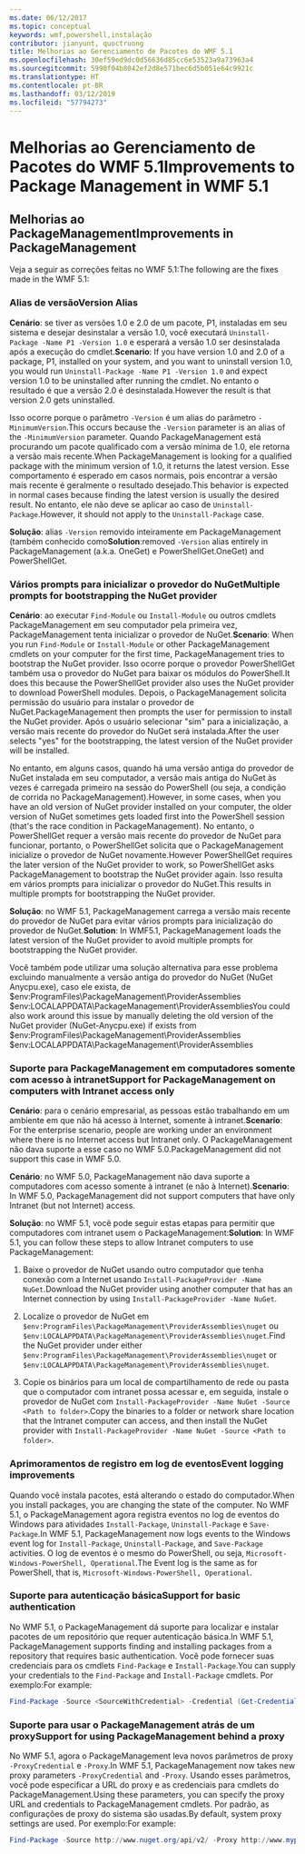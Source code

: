 ```yaml
---
ms.date: 06/12/2017
ms.topic: conceptual
keywords: wmf,powershell,instalação
contributor: jianyunt, quoctruong
title: Melhorias ao Gerenciamento de Pacotes do WMF 5.1
ms.openlocfilehash: 30ef59ed9dc0d56636d85cc6e53523a9a73963a4
ms.sourcegitcommit: 5990f04b8042ef2d8e571bec6d5b051e64c9921c
ms.translationtype: HT
ms.contentlocale: pt-BR
ms.lasthandoff: 03/12/2019
ms.locfileid: "57794273"
---
```

# <a name="improvements-to-package-management-in-wmf-51"></a><span data-ttu-id="ecdd6-103">Melhorias ao Gerenciamento de Pacotes do WMF 5.1</span><span class="sxs-lookup"><span data-stu-id="ecdd6-103">Improvements to Package Management in WMF 5.1</span></span>

## <a name="improvements-in-packagemanagement"></a><span data-ttu-id="ecdd6-104">Melhorias ao PackageManagement</span><span class="sxs-lookup"><span data-stu-id="ecdd6-104">Improvements in PackageManagement</span></span>

<span data-ttu-id="ecdd6-105">Veja a seguir as correções feitas no WMF 5.1:</span><span class="sxs-lookup"><span data-stu-id="ecdd6-105">The following are the fixes made in the WMF 5.1:</span></span>

### <a name="version-alias"></a><span data-ttu-id="ecdd6-106">Alias de versão</span><span class="sxs-lookup"><span data-stu-id="ecdd6-106">Version Alias</span></span>

<span data-ttu-id="ecdd6-107">**Cenário**: se tiver as versões 1.0 e 2.0 de um pacote, P1, instaladas em seu sistema e desejar desinstalar a versão 1.0, você executará `Uninstall-Package -Name P1 -Version 1.0` e esperará a versão 1.0 ser desinstalada após a execução do cmdlet.</span><span class="sxs-lookup"><span data-stu-id="ecdd6-107">**Scenario**: If you have version 1.0 and 2.0 of a package, P1, installed on your system, and you want to uninstall version 1.0, you would run `Uninstall-Package -Name P1 -Version 1.0` and expect version 1.0 to be uninstalled after running the cmdlet.</span></span> <span data-ttu-id="ecdd6-108">No entanto o resultado é que a versão 2.0 é desinstalada.</span><span class="sxs-lookup"><span data-stu-id="ecdd6-108">However the result is that version 2.0 gets uninstalled.</span></span>

<span data-ttu-id="ecdd6-109">Isso ocorre porque o parâmetro `-Version` é um alias do parâmetro `-MinimumVersion`.</span><span class="sxs-lookup"><span data-stu-id="ecdd6-109">This occurs because the `-Version` parameter is an alias of the `-MinimumVersion` parameter.</span></span> <span data-ttu-id="ecdd6-110">Quando PackageManagement está procurando um pacote qualificado com a versão mínima de 1.0, ele retorna a versão mais recente.</span><span class="sxs-lookup"><span data-stu-id="ecdd6-110">When PackageManagement is looking for a qualified package with the minimum version of 1.0, it returns the latest version.</span></span> <span data-ttu-id="ecdd6-111">Esse comportamento é esperado em casos normais, pois encontrar a versão mais recente é geralmente o resultado desejado.</span><span class="sxs-lookup"><span data-stu-id="ecdd6-111">This behavior is expected in normal cases because finding the latest version is usually the desired result.</span></span> <span data-ttu-id="ecdd6-112">No entanto, ele não deve se aplicar ao caso de `Uninstall-Package`.</span><span class="sxs-lookup"><span data-stu-id="ecdd6-112">However, it should not apply to the `Uninstall-Package` case.</span></span>

<span data-ttu-id="ecdd6-113">**Solução**: alias `-Version` removido inteiramente em PackageManagement (também conhecido como</span><span class="sxs-lookup"><span data-stu-id="ecdd6-113">**Solution**:removed `-Version` alias entirely in PackageManagement (a.k.a.</span></span> <span data-ttu-id="ecdd6-114">OneGet) e PowerShellGet.</span><span class="sxs-lookup"><span data-stu-id="ecdd6-114">OneGet) and PowerShellGet.</span></span>

### <a name="multiple-prompts-for-bootstrapping-the-nuget-provider"></a><span data-ttu-id="ecdd6-115">Vários prompts para inicializar o provedor do NuGet</span><span class="sxs-lookup"><span data-stu-id="ecdd6-115">Multiple prompts for bootstrapping the NuGet provider</span></span>

<span data-ttu-id="ecdd6-116">**Cenário**: ao executar `Find-Module` ou `Install-Module` ou outros cmdlets PackageManagement em seu computador pela primeira vez, PackageManagement tenta inicializar o provedor de NuGet.</span><span class="sxs-lookup"><span data-stu-id="ecdd6-116">**Scenario**: When you run `Find-Module` or `Install-Module` or other PackageManagement cmdlets on your computer for the first time, PackageManagement tries to bootstrap the NuGet provider.</span></span> <span data-ttu-id="ecdd6-117">Isso ocorre porque o provedor PowerShellGet também usa o provedor do NuGet para baixar os módulos do PowerShell.</span><span class="sxs-lookup"><span data-stu-id="ecdd6-117">It does this because the PowerShellGet provider also uses the NuGet provider to download PowerShell modules.</span></span> <span data-ttu-id="ecdd6-118">Depois, o PackageManagement solicita permissão do usuário para instalar o provedor de NuGet.</span><span class="sxs-lookup"><span data-stu-id="ecdd6-118">PackageManagement then prompts the user for permission to install the NuGet provider.</span></span> <span data-ttu-id="ecdd6-119">Após o usuário selecionar "sim" para a inicialização, a versão mais recente do provedor do NuGet será instalada.</span><span class="sxs-lookup"><span data-stu-id="ecdd6-119">After the user selects "yes" for the bootstrapping, the latest version of the NuGet provider will be installed.</span></span>

<span data-ttu-id="ecdd6-120">No entanto, em alguns casos, quando há uma versão antiga do provedor de NuGet instalada em seu computador, a versão mais antiga do NuGet às vezes é carregada primeiro na sessão do PowerShell (ou seja, a condição de corrida no PackageManagement).</span><span class="sxs-lookup"><span data-stu-id="ecdd6-120">However, in some cases, when you have an old version of NuGet provider installed on your computer, the older version of NuGet sometimes gets loaded first into the PowerShell session (that's the race condition in PackageManagement).</span></span> <span data-ttu-id="ecdd6-121">No entanto, o PowerShellGet requer a versão mais recente do provedor de NuGet para funcionar, portanto, o PowerShellGet solicita que o PackageManagement inicialize o provedor de NuGet novamente.</span><span class="sxs-lookup"><span data-stu-id="ecdd6-121">However PowerShellGet requires the later version of the NuGet provider to work, so PowerShellGet asks PackageManagement to bootstrap the NuGet provider again.</span></span> <span data-ttu-id="ecdd6-122">Isso resulta em vários prompts para inicializar o provedor do NuGet.</span><span class="sxs-lookup"><span data-stu-id="ecdd6-122">This results in multiple prompts for bootstrapping the NuGet provider.</span></span>

<span data-ttu-id="ecdd6-123">**Solução**: no WMF 5.1, PackageManagement carrega a versão mais recente do provedor de NuGet para evitar vários prompts para inicialização do provedor de NuGet.</span><span class="sxs-lookup"><span data-stu-id="ecdd6-123">**Solution**: In WMF5.1, PackageManagement loads the latest version of the NuGet provider to avoid multiple prompts for bootstrapping the NuGet provider.</span></span>

<span data-ttu-id="ecdd6-124">Você também pode utilizar uma solução alternativa para esse problema excluindo manualmente a versão antiga do provedor do NuGet (NuGet Anycpu.exe), caso ele exista, de $env:ProgramFiles\PackageManagement\ProviderAssemblies $env:LOCALAPPDATA\PackageManagement\ProviderAssemblies</span><span class="sxs-lookup"><span data-stu-id="ecdd6-124">You could also work around this issue by manually deleting the old version of the NuGet provider (NuGet-Anycpu.exe) if exists from $env:ProgramFiles\PackageManagement\ProviderAssemblies $env:LOCALAPPDATA\PackageManagement\ProviderAssemblies</span></span>


### <a name="support-for-packagemanagement-on-computers-with-intranet-access-only"></a><span data-ttu-id="ecdd6-125">Suporte para PackageManagement em computadores somente com acesso à intranet</span><span class="sxs-lookup"><span data-stu-id="ecdd6-125">Support for PackageManagement on computers with Intranet access only</span></span>

<span data-ttu-id="ecdd6-126">**Cenário**: para o cenário empresarial, as pessoas estão trabalhando em um ambiente em que não há acesso à Internet, somente à intranet.</span><span class="sxs-lookup"><span data-stu-id="ecdd6-126">**Scenario**: For the enterprise scenario, people are working under an environment where there is no Internet access but Intranet only.</span></span> <span data-ttu-id="ecdd6-127">O PackageManagement não dava suporte a esse caso no WMF 5.0.</span><span class="sxs-lookup"><span data-stu-id="ecdd6-127">PackageManagement did not support this case in WMF 5.0.</span></span>

<span data-ttu-id="ecdd6-128">**Cenário**: no WMF 5.0, PackageManagement não dava suporte a computadores com acesso somente à intranet (e não à Internet).</span><span class="sxs-lookup"><span data-stu-id="ecdd6-128">**Scenario**: In WMF 5.0, PackageManagement did not support computers that have only Intranet (but not Internet) access.</span></span>

<span data-ttu-id="ecdd6-129">**Solução**: no WMF 5.1, você pode seguir estas etapas para permitir que computadores com intranet usem o PackageManagement:</span><span class="sxs-lookup"><span data-stu-id="ecdd6-129">**Solution**: In WMF 5.1, you can follow these steps to allow Intranet computers to use PackageManagement:</span></span>

1. <span data-ttu-id="ecdd6-130">Baixe o provedor de NuGet usando outro computador que tenha conexão com a Internet usando `Install-PackageProvider -Name NuGet`.</span><span class="sxs-lookup"><span data-stu-id="ecdd6-130">Download the NuGet provider using another computer that has an Internet connection by using `Install-PackageProvider -Name NuGet`.</span></span>

2. <span data-ttu-id="ecdd6-131">Localize o provedor de NuGet em `$env:ProgramFiles\PackageManagement\ProviderAssemblies\nuget` ou `$env:LOCALAPPDATA\PackageManagement\ProviderAssemblies\nuget`.</span><span class="sxs-lookup"><span data-stu-id="ecdd6-131">Find the NuGet provider under either `$env:ProgramFiles\PackageManagement\ProviderAssemblies\nuget`  or  `$env:LOCALAPPDATA\PackageManagement\ProviderAssemblies\nuget`.</span></span>

3. <span data-ttu-id="ecdd6-132">Copie os binários para um local de compartilhamento de rede ou pasta que o computador com intranet possa acessar e, em seguida, instale o provedor de NuGet com `Install-PackageProvider -Name NuGet -Source <Path to folder>`.</span><span class="sxs-lookup"><span data-stu-id="ecdd6-132">Copy the binaries to a folder or network share location that the Intranet computer can access, and then install the NuGet provider with `Install-PackageProvider -Name NuGet -Source <Path to folder>`.</span></span>


### <a name="event-logging-improvements"></a><span data-ttu-id="ecdd6-133">Aprimoramentos de registro em log de eventos</span><span class="sxs-lookup"><span data-stu-id="ecdd6-133">Event logging improvements</span></span>

<span data-ttu-id="ecdd6-134">Quando você instala pacotes, está alterando o estado do computador.</span><span class="sxs-lookup"><span data-stu-id="ecdd6-134">When you install packages, you are changing the state of the computer.</span></span> <span data-ttu-id="ecdd6-135">No WMF 5.1, o PackageManagement agora registra eventos no log de eventos do Windows para atividades `Install-Package`, `Uninstall-Package` e `Save-Package`.</span><span class="sxs-lookup"><span data-stu-id="ecdd6-135">In WMF 5.1, PackageManagement now logs events to the Windows event log for `Install-Package`, `Uninstall-Package`, and `Save-Package` activities.</span></span> <span data-ttu-id="ecdd6-136">O log de eventos é o mesmo do PowerShell, ou seja, `Microsoft-Windows-PowerShell, Operational`.</span><span class="sxs-lookup"><span data-stu-id="ecdd6-136">The Event log  is the same as for PowerShell, that is, `Microsoft-Windows-PowerShell, Operational`.</span></span>

### <a name="support-for-basic-authentication"></a><span data-ttu-id="ecdd6-137">Suporte para autenticação básica</span><span class="sxs-lookup"><span data-stu-id="ecdd6-137">Support for basic authentication</span></span>

<span data-ttu-id="ecdd6-138">No WMF 5.1, o PackageManagement dá suporte para localizar e instalar pacotes de um repositório que requer autenticação básica.</span><span class="sxs-lookup"><span data-stu-id="ecdd6-138">In WMF 5.1, PackageManagement supports finding and installing packages from a repository that requires basic authentication.</span></span> <span data-ttu-id="ecdd6-139">Você pode fornecer suas credenciais para os cmdlets `Find-Package` e `Install-Package`.</span><span class="sxs-lookup"><span data-stu-id="ecdd6-139">You can supply your credentials to the `Find-Package` and `Install-Package` cmdlets.</span></span> <span data-ttu-id="ecdd6-140">Por exemplo:</span><span class="sxs-lookup"><span data-stu-id="ecdd6-140">For example:</span></span>

``` PowerShell
Find-Package -Source <SourceWithCredential> -Credential (Get-Credential)
```

### <a name="support-for-using-packagemanagement-behind-a-proxy"></a><span data-ttu-id="ecdd6-141">Suporte para usar o PackageManagement atrás de um proxy</span><span class="sxs-lookup"><span data-stu-id="ecdd6-141">Support for using PackageManagement behind a proxy</span></span>

<span data-ttu-id="ecdd6-142">No WMF 5.1, agora o PackageManagement leva novos parâmetros de proxy `-ProxyCredential` e `-Proxy`.</span><span class="sxs-lookup"><span data-stu-id="ecdd6-142">In WMF 5.1, PackageManagement now takes new proxy parameters `-ProxyCredential` and `-Proxy`.</span></span> <span data-ttu-id="ecdd6-143">Usando esses parâmetros, você pode especificar a URL do proxy e as credenciais para cmdlets do PackageManagement.</span><span class="sxs-lookup"><span data-stu-id="ecdd6-143">Using these parameters, you can specify the proxy URL and credentials to PackageManagement cmdlets.</span></span> <span data-ttu-id="ecdd6-144">Por padrão, as configurações de proxy do sistema são usadas.</span><span class="sxs-lookup"><span data-stu-id="ecdd6-144">By default, system proxy settings are used.</span></span> <span data-ttu-id="ecdd6-145">Por exemplo:</span><span class="sxs-lookup"><span data-stu-id="ecdd6-145">For example:</span></span>

``` PowerShell
Find-Package -Source http://www.nuget.org/api/v2/ -Proxy http://www.myproxyserver.com -ProxyCredential (Get-Credential)
```
